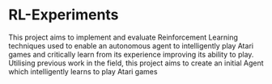 # RL-Experiments
This project aims to implement and evaluate Reinforcement Learning techniques used to enable an autonomous agent to intelligently play Atari games and critically learn from its experience improving its ability to play. Utilising previous work in the field, this project aims to create an initial Agent which intelligently learns to play Atari games
